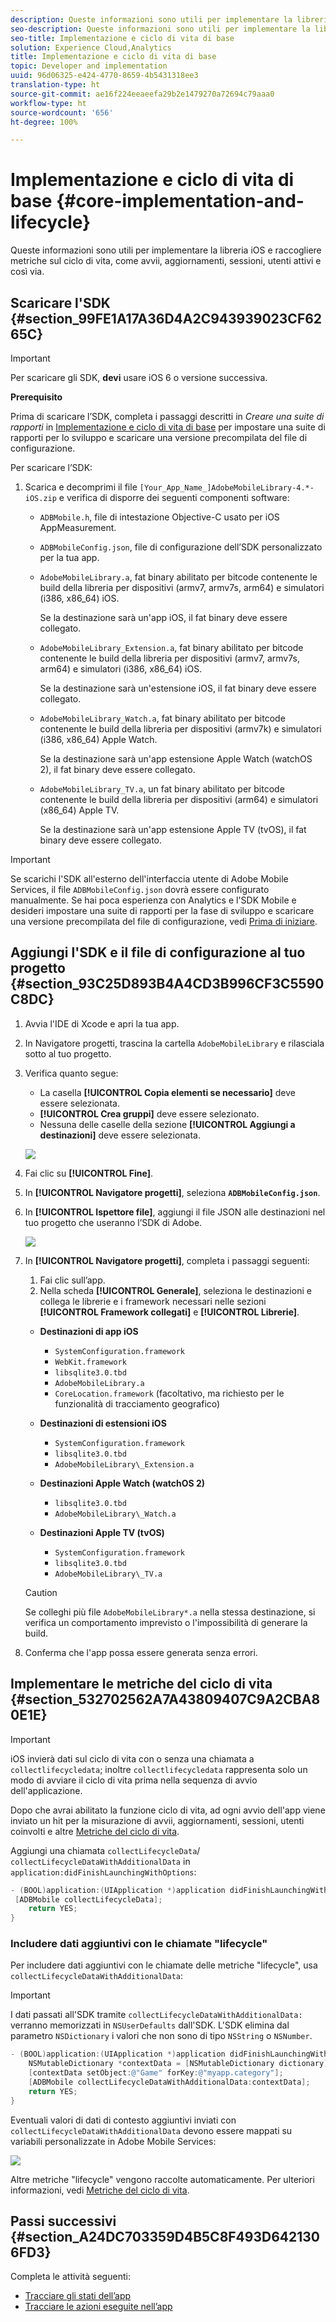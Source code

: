 ```yaml
---
description: Queste informazioni sono utili per implementare la libreria iOS e raccogliere metriche sul ciclo di vita, come avvii, aggiornamenti, sessioni, utenti attivi e così via.
seo-description: Queste informazioni sono utili per implementare la libreria iOS e raccogliere metriche sul ciclo di vita, come avvii, aggiornamenti, sessioni, utenti attivi e così via.
seo-title: Implementazione e ciclo di vita di base
solution: Experience Cloud,Analytics
title: Implementazione e ciclo di vita di base
topic: Developer and implementation
uuid: 96d06325-e424-4770-8659-4b5431318ee3
translation-type: ht
source-git-commit: ae16f224eeaeefa29b2e1479270a72694c79aaa0
workflow-type: ht
source-wordcount: '656'
ht-degree: 100%

---
```



# Implementazione e ciclo di vita di base {#core-implementation-and-lifecycle}

Queste informazioni sono utili per implementare la libreria iOS e raccogliere metriche sul ciclo di vita, come avvii, aggiornamenti, sessioni, utenti attivi e così via.

## Scaricare l&#39;SDK {#section_99FE1A17A36D4A2C943939023CF6265C}

>[!IMPORTANT]
>
>Per scaricare gli SDK, **devi** usare iOS 6 o versione successiva.

**Prerequisito**

Prima di scaricare l’SDK, completa i passaggi descritti in *Creare una suite di rapporti* in [Implementazione e ciclo di vita di base](/help/ios/getting-started/requirements.md) per impostare una suite di rapporti per lo sviluppo e scaricare una versione precompilata del file di configurazione.

Per scaricare l’SDK:

1. Scarica e decomprimi il file `[Your_App_Name_]AdobeMobileLibrary-4.*-iOS.zip` e verifica di disporre dei seguenti componenti software:

   * `ADBMobile.h`, file di intestazione Objective-C usato per iOS AppMeasurement.
   * `ADBMobileConfig.json`, file di configurazione dell’SDK personalizzato per la tua app.
   * `AdobeMobileLibrary.a`, fat binary abilitato per bitcode contenente le build della libreria per dispositivi (armv7, armv7s, arm64) e simulatori (i386, x86_64) iOS.

      Se la destinazione sarà un&#39;app iOS, il fat binary deve essere collegato.

   * `AdobeMobileLibrary_Extension.a`, fat binary abilitato per bitcode contenente le build della libreria per dispositivi (armv7, armv7s, arm64) e simulatori (i386, x86_64) iOS.

      Se la destinazione sarà un&#39;estensione iOS, il fat binary deve essere collegato.

   * `AdobeMobileLibrary_Watch.a`, fat binary abilitato per bitcode contenente le build della libreria per dispositivi (armv7k) e simulatori (i386, x86_64) Apple Watch.

      Se la destinazione sarà un&#39;app estensione Apple Watch (watchOS 2), il fat binary deve essere collegato.

   * `AdobeMobileLibrary_TV.a`, un fat binary abilitato per bitcode contenente le build della libreria per dispositivi (arm64) e simulatori (x86_64) Apple TV.

      Se la destinazione sarà un&#39;app estensione Apple TV (tvOS), il fat binary deve essere collegato.

>[!IMPORTANT]
>
>Se scarichi l&#39;SDK all&#39;esterno dell&#39;interfaccia utente di Adobe Mobile Services, il file `ADBMobileConfig.json` dovrà essere configurato manualmente. Se hai poca esperienza con Analytics e l&#39;SDK Mobile e desideri impostare una suite di rapporti per la fase di sviluppo e scaricare una versione precompilata del file di configurazione, vedi [Prima di iniziare](/help/ios/getting-started/requirements.md).

## Aggiungi l&#39;SDK e il file di configurazione al tuo progetto {#section_93C25D893B4A4CD3B996CF3C5590C8DC}

1. Avvia l&#39;IDE di Xcode e apri la tua app.
1. In Navigatore progetti, trascina la cartella `AdobeMobileLibrary` e rilasciala sotto al tuo progetto.
1. Verifica quanto segue:

   * La casella **[!UICONTROL Copia elementi se necessario]** deve essere selezionata.
   * **[!UICONTROL Crea gruppi]** deve essere selezionato.
   * Nessuna delle caselle della sezione **[!UICONTROL Aggiungi a destinazioni]** deve essere selezionata.

   ![](assets/step_3.png)

1. Fai clic su **[!UICONTROL Fine]**.
1. In **[!UICONTROL Navigatore progetti]**, seleziona **`ADBMobileConfig.json`**.
1. In **[!UICONTROL Ispettore file]**, aggiungi il file JSON alle destinazioni nel tuo progetto che useranno l’SDK di Adobe.

   ![](assets/step_4.png)

1. In **[!UICONTROL Navigatore progetti]**, completa i passaggi seguenti:

   1. Fai clic sull’app.
   1. Nella scheda **[!UICONTROL Generale]**, seleziona le destinazioni e collega le librerie e i framework necessari nelle sezioni **[!UICONTROL Framework collegati]** e **[!UICONTROL Librerie]**.
   * **Destinazioni di app iOS**
      * `SystemConfiguration.framework`
      * `WebKit.framework`
      * `libsqlite3.0.tbd`
      * `AdobeMobileLibrary.a`
      * `CoreLocation.framework` (facoltativo, ma richiesto per le funzionalità di tracciamento geografico)
   * **Destinazioni di estensioni iOS**

      * `SystemConfiguration.framework`
      * `libsqlite3.0.tbd`
      * `AdobeMobileLibrary\_Extension.a`
   * **Destinazioni Apple Watch (watchOS 2)**

      * `libsqlite3.0.tbd`
      * `AdobeMobileLibrary\_Watch.a`
   * **Destinazioni Apple TV (tvOS)**

      * `SystemConfiguration.framework`
      * `libsqlite3.0.tbd`
      * `AdobeMobileLibrary\_TV.a`

   >[!CAUTION]
   >
   > Se colleghi più file `AdobeMobileLibrary*.a` nella stessa destinazione, si verifica un comportamento imprevisto o l&#39;impossibilità di generare la build.

1. Conferma che l&#39;app possa essere generata senza errori.

## Implementare le metriche del ciclo di vita {#section_532702562A7A43809407C9A2CBA80E1E}

>[!IMPORTANT]
>
>iOS invierà dati sul ciclo di vita con o senza una chiamata a `collectlifecycledata`; inoltre `collectlifecycledata` rappresenta solo un modo di avviare il ciclo di vita prima nella sequenza di avvio dell&#39;applicazione.

Dopo che avrai abilitato la funzione ciclo di vita, ad ogni avvio dell&#39;app viene inviato un hit per la misurazione di avvii, aggiornamenti, sessioni, utenti coinvolti e altre [Metriche del ciclo di vita](/help/ios/metrics.md).

Aggiungi una chiamata `collectLifecycleData`/ `collectLifecycleDataWithAdditionalData` in `application:didFinishLaunchingWithOptions`:

```objective-c
- (BOOL)application:(UIApplication *)application didFinishLaunchingWithOptions:(NSDictionary *)launchOptions { 
 [ADBMobile collectLifecycleData]; 
    return YES; 
}
```

### Includere dati aggiuntivi con le chiamate &quot;lifecycle&quot;

Per includere dati aggiuntivi con le chiamate delle metriche &quot;lifecycle&quot;, usa `collectLifecycleDataWithAdditionalData`:

>[!IMPORTANT]
>
>I dati passati all&#39;SDK tramite `collectLifecycleDataWithAdditionalData:` verranno memorizzati in `NSUserDefaults` dall&#39;SDK. L&#39;SDK elimina dal parametro `NSDictionary` i valori che non sono di tipo `NSString` o `NSNumber`.

```objective-c
- (BOOL)application:(UIApplication *)application didFinishLaunchingWithOptions:(NSDictionary *)launchOptions { 
    NSMutableDictionary *contextData = [NSMutableDictionary dictionary]; 
    [contextData setObject:@"Game" forKey:@"myapp.category"]; 
    [ADBMobile collectLifecycleDataWithAdditionalData:contextData]; 
    return YES; 
}
```

Eventuali valori di dati di contesto aggiuntivi inviati con `collectLifecycleDataWithAdditionalData` devono essere mappati su variabili personalizzate in Adobe Mobile Services:

![](assets/map-variable-lifecycle.png)

Altre metriche &quot;lifecycle&quot; vengono raccolte automaticamente. Per ulteriori informazioni, vedi [Metriche del ciclo di vita](/help/ios/metrics.md).

## Passi successivi {#section_A24DC703359D4B5C8F493D6421306FD3}

Completa le attività seguenti:

* [Tracciare gli stati dell’app](/help/ios/analytics-main/states.md)
* [Tracciare le azioni eseguite nell’app](/help/ios/analytics-main/actions.md)
